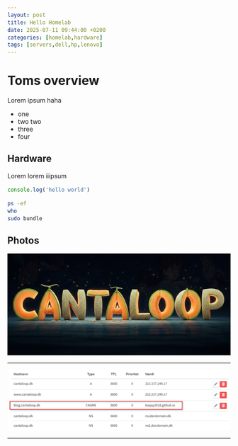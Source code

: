 ```yaml
---
layout: post
title: Hello Homelab
date: 2025-07-11 09:44:00 +0200
categories: [homelab,hardware]
tags: [servers,dell,hp,lenovo]
---
```


# Toms overview

Lorem ipsum
haha

* one
* two two
* three
* four

## Hardware

Lorem lorem iiipsum

```javascript
console.log('hello world')
```

```bash
ps -ef
who
sudo bundle

```

## Photos

![The world of cantaloop](/assets/images/cantaloop-logo.png)

---

![DNS setup](/assets/images/dns-setup.png)

---